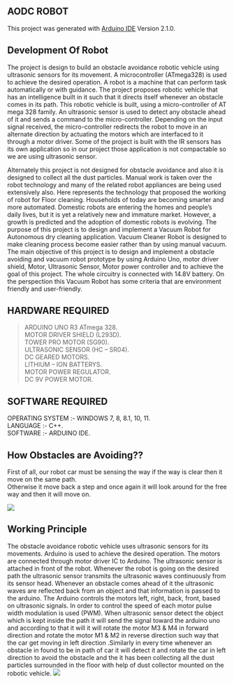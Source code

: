 ## AODC ROBOT 

This project was generated with [Arduino IDE](https://www.arduino.cc/en/software) Version 2.1.0.

## Development Of Robot
The project is design to build an obstacle avoidance robotic vehicle using ultrasonic sensors for its movement. A microcontroller (ATmega328) is used to achieve the desired operation. A robot is a machine that can perform task automatically or with guidance. The project proposes robotic vehicle that has an intelligence built in it such that it directs itself whenever an obstacle comes in its path. This robotic vehicle is built, using a micro-controller of AT mega 328 family. An ultrasonic sensor is used to detect any obstacle ahead of it and sends a command to the micro-controller. Depending on the input signal received, the micro-controller redirects the robot to move in an alternate direction by actuating the motors which are interfaced to it through a motor driver. Some of the project is built with the IR sensors has its own application so in our project those application is not compactable so we are using ultrasonic sensor.

Alternately this project is not designed for obstacle avoidance and also it is designed to collect all the dust particles. Manual work is taken over the robot technology and many of the related robot appliances are being used extensively also. Here represents the technology that proposed the working of robot for Floor cleaning. Households of today are becoming smarter and more automated. Domestic robots are entering the homes and people’s daily lives, but it is yet a relatively new and immature market. However, a growth is predicted and the adoption of domestic robots is evolving. The purpose of this project is to design and implement a Vacuum Robot for Autonomous dry cleaning application. Vacuum Cleaner Robot is designed to make cleaning process become easier rather than by using manual vacuum. The main objective of this project is to design and implement a obstacle avoiding and vacuum robot prototype by using Arduino Uno, motor driver shield, Motor, Ultrasonic Sensor, Motor power controller and to achieve the goal of this project. The whole circuitry is connected with 14.8V battery. On the perspection this Vacuum Robot has some criteria that are environment friendly and user-friendly.

## HARDWARE REQUIRED

> ARDUINO UNO R3 ATmega 328.                                                                                                              
> MOTOR DRIVER SHIELD  (L293D).                                                                                                           
> TOWER PRO MOTOR (SG90).                                                                                                                 
> ULTRASONIC SENSOR (HC – SR04).                                                                                                          
> DC GEARED MOTORS.                                                                                                                       
> LITHIUM – ION BATTERYS.                                                                                                                 
> MOTOR POWER REGULATOR.                                                                                                                  
> DC 9V POWER MOTOR.                                                                                                                                         
## SOFTWARE REQUIRED

OPERATING SYSTEM	:-  WINDOWS 7, 8, 8.1, 10, 11.                                                                                          
LANGUAGE			:-  C++.                                                                                                                    
SOFTWARE 			:-  ARDUINO IDE.                                                                                                            

## How Obstacles are Avoiding??

First of all, our robot car must be sensing the way if the way is clear then it move on the same path.                                    
Otherwise it move back a step and once again it will look around for the free way and then it will move on.

<img src="https://win.adrirobot.it/sonar/PING/immagini/ultrasonic_sensor_schema.jpg">

## Working Principle

The obstacle avoidance robotic vehicle uses ultrasonic sensors for its movements. Arduino is used to achieve the desired operation. The motors are connected through motor driver IC to Arduino. The ultrasonic sensor is attached in front of the robot. Whenever the robot is going on the desired path the ultrasonic sensor transmits the ultrasonic waves continuously from its sensor head. Whenever an obstacle comes ahead of it the ultrasonic waves are reflected back from an object and that information is passed to the arduino. The Arduino controls the motors left, right, back, front, based on ultrasonic signals. In order to control the speed of each motor pulse width modulation is used (PWM). When ultrasonic sensor detect the object which is kept inside the path it will send the signal toward the arduino uno and according to that it will it will rotate the motor M3 & M4 in forward direction and rotate the motor M1 & M2 in reverse direction such way that the car get moving in left direction .Similarly in every time whenever an obstacle in found to be in path of car it will detect it and rotate the car in left direction to avoid the obstacle and the it has been collecting all the dust particles surrounded in the floor with help of dust collector mounted on the robotic vehicle.
<img src="file:///F:/NAAN%20MUDHALVAN/SOURCE_CODE/Capture1.PNG">
